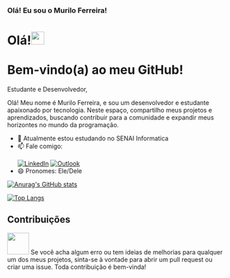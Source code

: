 ### Olá! Eu sou o Murilo Ferreira!
<h1 align="left">Olá!<img src="https://raw.githubusercontent.com/kaueMarques/kaueMarques/master/hi.gif" height="30px"><br><br>Bem-vindo(a) ao meu GitHub!</h1>

Estudante e Desenvolvedor, 

Olá! Meu nome é Murilo Ferreira, e sou um desenvolvedor e estudante apaixonado por tecnologia. Neste espaço, compartilho meus projetos e aprendizados, buscando contribuir para a comunidade e expandir meus horizontes no mundo da programação.

- 🔭 Atualmente estou estudando no SENAI Informatica
- 📫 Fale comigo:
<br><br>[![LinkedIn](https://img.shields.io/badge/linkedin-%230077B5.svg?style=for-the-badge&logo=linkedin&logoColor=white)](https://www.linkedin.com/in/muriloferreiralopes/)
[![Outlook](https://img.shields.io/badge/Microsoft_Outlook-0078D4?style=for-the-badge&logo=microsoft-outlook&logoColor=white)](mailto:murilo.lopes5@fatec.sp.gov.br)
- 😄 Pronomes: Ele/Dele

[![Anurag's GitHub stats](https://github-readme-stats.vercel.app/api?username=Murilo-Ferreira-Lopes&count_private=true&show_icons=true&theme=transparent&locale=pt-br)](https://github.com/Murilo-Ferreira-Lopes/github-readme-stats)

[![Top Langs](https://github-readme-stats.vercel.app/api/top-langs/?username=Murilo-Ferreira-Lopes&langs_count=10&layout=compact&theme=transparent&locale=pt-br&hide_progress=true)](https://github.com/Murilo-Ferreira-Lopes/github-readme-stats)

<h2>Contribuições</h2><img src="https://github.com/Murilo-Ferreira-Lopes/Murilo-Ferreira-Lopes/assets/67995781/0c0427a4-b24a-4a91-869b-c3d31c3e99b4)" height="50px">
 Se você acha algum erro ou tem ideias de melhorias para qualquer um dos meus projetos, sinta-se à vontade para abrir um pull request ou criar uma issue. Toda contribuição é bem-vinda! 
  
<!--
**Murilo-Ferreira-Lopes/Murilo-Ferreira-Lopes** is a ✨ _special_ ✨ repository because its `README.md` (this file) appears on your GitHub profile.

Here are some ideas to get you started:

- 🔭 Atualmente estou estudando no SENAI Informatica
- 🌱 Estou Aprendendo a utilizar novas linguagens
- 😄 Pronomes: ele/dele
-->
